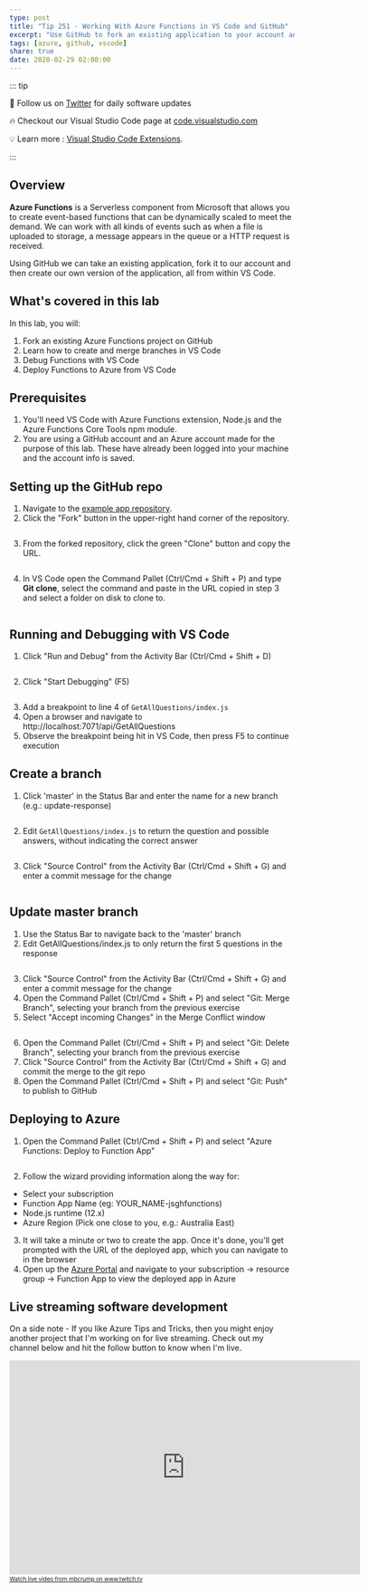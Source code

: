 ```yaml
---
type: post
title: "Tip 251 - Working With Azure Functions in VS Code and GitHub"
excerpt: "Use GitHub to fork an existing application to your account and create your own version before deploying to Azure, all from within VS Code"
tags: [azure, github, vscode]
share: true
date: 2020-02-29 02:00:00
---
```


::: tip 

:bell: Follow us on [Twitter](https://twitter.com/intent/follow?screen_name=code) for daily software updates

:fire: Checkout our Visual Studio Code page at [code.visualstudio.com](https://code.visualstudio.com/?WT.mc_id=other-azuredevtips-micrum)

:bulb: Learn more : [Visual Studio Code Extensions](https://code.visualstudio.com/docs/editor/extension-gallery/?WT.mc_id=other-azuredevtips-micrum).

:::

## Overview

**Azure Functions** is a Serverless component from Microsoft that allows you to create event-based functions that can be dynamically scaled to meet the demand. We can work with all kinds of events such as when a file is uploaded to storage, a message appears in the queue or a HTTP request is received.

Using GitHub we can take an existing application, fork it to our account and then create our own version of the application, all from within VS Code.

## What's covered in this lab

In this lab, you will:

1. Fork an existing Azure Functions project on GitHub
2. Learn how to create and merge branches in VS Code
3. Debug Functions with VS Code
4. Deploy Functions to Azure from VS Code

## Prerequisites

1. You'll need VS Code with Azure Functions extension, Node.js and the Azure Functions Core Tools npm module.
2. You are using a GitHub account and an Azure account made for the purpose of this lab. These have already been logged into your machine and the account info is saved.

## Setting up the GitHub repo

1. Navigate to the [example app repository](https://github.com/aaronpowell/trivia-api?WT.mc_id=github-azuredevtips-micrum).
2. Click the "Fork" button in the upper-right hand corner of the repository.

<img :src="$withBase('/files/vscode-serverless-001.png')">

3. From the forked repository, click the green "Clone" button and copy the URL.

<img :src="$withBase('/files/vscode-serverless-002.png')">

4. In VS Code open the Command Pallet (Ctrl/Cmd + Shift + P) and type **Git clone**, select the command and paste in the URL copied in step 3 and select a folder on disk to clone to.

<img :src="$withBase('/files/vscode-serverless-003.png')">

## Running and Debugging with VS Code

1. Click "Run and Debug" from the Activity Bar (Ctrl/Cmd + Shift + D)

<img :src="$withBase('/files/vscode-serverless-004.png')">

2. Click "Start Debugging" (F5)

<img :src="$withBase('/files/vscode-serverless-005.png')">

3. Add a breakpoint to line 4 of `GetAllQuestions/index.js`
4. Open a browser and navigate to http://localhost:7071/api/GetAllQuestions
5. Observe the breakpoint being hit in VS Code, then press F5 to continue execution

## Create a branch

1. Click 'master' in the Status Bar and enter the name for a new branch (e.g.: update-response)

<img :src="$withBase('/files/vscode-serverless-006.png')">

2. Edit `GetAllQuestions/index.js` to return the question and possible answers, without indicating the correct answer

<img :src="$withBase('/files/vscode-serverless-007.png')">

3. Click "Source Control" from the Activity Bar (Ctrl/Cmd + Shift + G) and enter a commit message for the change

<img :src="$withBase('/files/vscode-serverless-008.png')">

## Update master branch

1. Use the Status Bar to navigate back to the 'master' branch
2. Edit GetAllQuestions/index.js to only return the first 5 questions in the response

<img :src="$withBase('/files/vscode-serverless-009.png')">

3. Click "Source Control" from the Activity Bar (Ctrl/Cmd + Shift + G) and enter a commit message for the change
4. Open the Command Pallet (Ctrl/Cmd + Shift + P) and select "Git: Merge Branch", selecting your branch from the previous exercise
5. Select "Accept incoming Changes" in the Merge Conflict window

<img :src="$withBase('/files/vscode-serverless-010.png')">

6. Open the Command Pallet (Ctrl/Cmd + Shift + P) and select "Git: Delete Branch", selecting your branch from the previous exercise
7. Click "Source Control" from the Activity Bar (Ctrl/Cmd + Shift + G) and commit the merge to the git repo
8. Open the Command Pallet (Ctrl/Cmd + Shift + P) and select "Git: Push" to publish to GitHub

## Deploying to Azure

1. Open the Command Pallet (Ctrl/Cmd + Shift + P) and select "Azure Functions: Deploy to Function App"

<img :src="$withBase('/files/vscode-serverless-011.png')">

2. Follow the wizard providing information along the way for:

- Select your subscription
- Function App Name (eg: YOUR_NAME-jsghfunctions)
- Node.js runtime (12.x)
- Azure Region (Pick one close to you, e.g.: Australia East)

3. It will take a minute or two to create the app. Once it's done, you'll get prompted with the URL of the deployed app, which you can navigate to in the browser
4. Open up the [Azure Portal](https://portal.azure.com?WT.mc_id=other-azuredevstream-micrum) and navigate to your subscription -> resource group -> Function App to view the deployed app in Azure

## Live streaming software development

On a side note - If you like Azure Tips and Tricks, then you might enjoy another project that I'm working on for live streaming. Check out my channel below and hit the follow button to know when I'm live. 

<iframe src="https://player.twitch.tv/?channel=mbcrump" frameborder="0" allowfullscreen="true" scrolling="no" height="378" width="620"></iframe><a href="https://www.twitch.tv/mbcrump?tt_content=text_link&tt_medium=live_embed" style="padding:2px 0px 4px; display:block; width:345px; font-weight:normal; font-size:10px; text-decoration:underline;">Watch live video from mbcrump on www.twitch.tv</a>